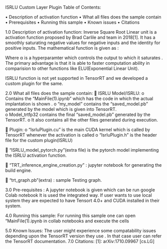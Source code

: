 ISRLU Custom Layer Plugin
Table of Contents:

•	Description of activation function
•	What all files does the sample contain
•	Prerequisites
•	Running this sample
•	Known issues
•	Citations

1.0	Description of activation function:
Inverse Square Root Linear unit is a activation function proposed by Brad Carlile and team in 2018[1]. It  has a smoothly saturating negative values for negative inputs and the identity for positive inputs. The mathematical function is given as :

			   
Where α is a hyperparamter which controls the output to which it saturates . The primary advantage is that it is able to faster computation ability in comparision to other functions like ELU(Exponential Linear Unit).

ISRLU function is not yet supported in TensorRT and we developed a custom plugin for the same.

2.0	What all files does the sample contain:
	ISRLU Model/ISRLU:
o	Contains the “MainFile(1).ipynb” which has the code in which the actual implantation is shown . 
o	“my_model” contains the  “saved_model.pb” generated by the model which is given   into TensorRT.  
o	Model_trtfp32 contains the final “saved_model.pb” generated by the TensorRT.
o	It also contains all the other files generated during execution.


	Plugin:
o	“IsrluPlugin.cu” is the main CUDA kernel which is called  by TensorRT  whenever the activation is called
o	“IsrluPlugin.h” is the header file for the custom plugin(ISRLU)

	“ISRLU_model_pytorch.py”(extra file) is the pytorch model implementing the ISRLU activation function.

	“TRT_inference_engine_creation.py” : jupyter notebook for generating the build engine.

	“trt_graph.pb”(extra) : sample Testing graph.

3.0	Pre-requisites :
A jupyter notebook is given which can be run google Colab notebook It is used the integrated way. If user wants to use local system they are expected to have Tensort 4.0+ and CUDA installed in their system.

4.0	Running this sample:
For running this sample one can open “MainFile(1).ipynb in collab notebooks and execute the cells

5.0	Known Issues:
The user might experience some compatability issues depending upon the TensorRT version they use . In that case user can refer the TensorRT documentation.
7.0	Citations:
[1]: arXiv:1710.09967 [cs.LG]












